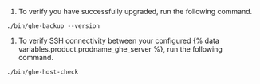 1. To verify you have successfully upgraded, run the following command.
  ```shell
  ./bin/ghe-backup --version
  ```

1. To verify SSH connectivity between your configured {% data variables.product.prodname_ghe_server %}, run the following command.
  ```shell
  ./bin/ghe-host-check
  ```
  